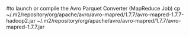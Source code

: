 #to launch or compile the Avro Parquet Converter (MapReduce Job)
cp ~/.m2/repository/org/apache/avro/avro-mapred/1.7.7/avro-mapred-1.7.7-hadoop2.jar ~/.m2/repository/org/apache/avro/avro-mapred/1.7.7/avro-mapred-1.7.7.jar